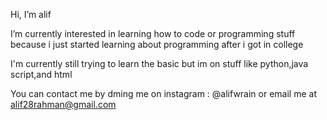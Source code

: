 Hi, I’m alif

I’m currently interested in learning how to code or programming stuff because i just started learning  about programming after i got in college

I'm currently still trying to learn the basic but im on stuff like python,java script,and html 

You can contact me by dming me on instagram : @alifwrain or email me at alif28rahman@gmail.com

<!---
alifrahmancao/alifrahmancao is a ✨ special ✨ repository because its `README.md` (this file) appears on your GitHub profile.
You can click the Preview link to take a look at your changes.
--->
